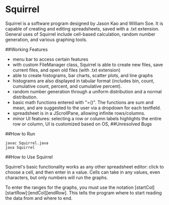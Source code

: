 # Squirrel

Squirrel is a software program designed by Jason Kao and William Soe. It is capable of creating and editing spreadsheets, saved with a .txt extension. General uses of Squirrel include cell-based calculation, random number generation, and various graphing tools.

##Working Features

- menu bar to access certain features
- with custom FileManager class, Squirrel is able to create new files, save current files, and open old files (with .txt extension)
- able to create histograms, bar charts, scatter plots, and line graphs
- histograms are also displayed in tabular format (includes bin, count, cumulative count, percent, and cumulative percent).
- random number generation through a uniform distribution and a normal distribution.
- basic math functions entered with "=<functionName>(<parameters>)". The functions are sum and mean, and are suggested to the user via a dropdown for each textfield.
- spreadsheet is in a JScrollPane, allowing infinite rows/columns.
- minor UI features: selecting a row or column labels highlights the entire row or column, UI is customized based on OS, 
##Unresolved Bugs

##How to Run
```
javac Squirrel.java
java Squirrel
```
##How to Use Squirrel

Squirrel's basic functionality works as any other spreadsheet editor: click to choose a cell, and then enter in a value. Cells can take in any values, even characters, but only numbers will run the graphs.

To enter the ranges for the graphs, you must use the notation [startCol][startRow]:[endCol][endRow]. This tells the program where to start reading the data from and where to end.
